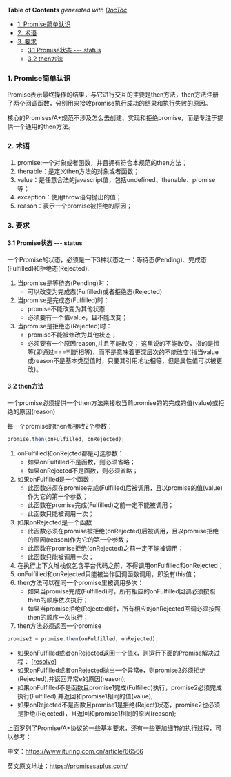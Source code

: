 <!-- START doctoc generated TOC please keep comment here to allow auto update -->
<!-- DON'T EDIT THIS SECTION, INSTEAD RE-RUN doctoc TO UPDATE -->
**Table of Contents**  *generated with [DocToc](https://github.com/thlorenz/doctoc)*

- [1. Promise简单认识](#1-promise%E7%AE%80%E5%8D%95%E8%AE%A4%E8%AF%86)
- [2. 术语](#2-%E6%9C%AF%E8%AF%AD)
- [3. 要求](#3-%E8%A6%81%E6%B1%82)
  - [3.1 Promise状态 --- status](#31-promise%E7%8A%B6%E6%80%81-----status)
  - [3.2 then方法](#32-then%E6%96%B9%E6%B3%95)

<!-- END doctoc generated TOC please keep comment here to allow auto update -->

### 1. Promise简单认识

Promise表示最终操作的结果，与它进行交互的主要是then方法，then方法注册了两个回调函数，分别用来接收promise执行成功的结果和执行失败的原因。

核心的Promises/A+规范不涉及怎么去创建、实现和拒绝promise，而是专注于提供一个通用的then方法。

### 2. 术语

1. promise:一个对象或者函数，并且拥有符合本规范的then方法；
2. thenable：是定义then方法的对象或者函数；
3. value：是任意合法的javascript值，包括undefined、thenable、promise等；
4. exception：使用throw语句抛出的值；
5. reason：表示一个promise被拒绝的原因；

### 3. 要求

#### 3.1 Promise状态 --- status

一个Promise的状态，必须是一下3种状态之一：等待态(Pending)、完成态(Fulfilled)和拒绝态(Rejected).

1. 当promise是等待态(Pending)时：
    - 可以改变为完成态(Fulfilled)或者拒绝态(Rejected)
2. 当promise是完成态(Fulfilled)时：
    - promise不能改变为其他状态
    - 必须要有一个值value，且不能改变；
3. 当promise是拒绝态(Rejected)时：
    - promise不能被修改为其他状态；
    - 必须要有一个原因reason,并且不能改变；
这里说的不能改变，指的是恒等(即通过===判断相等)，而不是意味着更深层次的不能改变(指当value或reason不是基本类型值时，只要其引用地址相等，但是属性值可以被更改)。

#### 3.2 then方法

一个promise必须提供一个then方法来接收当前promise的的完成的值(value)或拒绝的原因(reason)

每一个promise的then都接收2个参数：

```js
promise.then(onFulfilled, onRejected);
```

1. onFulfilled和onRejcted都是可选参数： 
    - 如果onFulfilled不是函数，则必须省略；
    - 如果onRejected不是函数，则必须省略；
2. 如果onFulfilled是一个函数：
    - 此函数必须在promise完成(Fulfilled)后被调用，且以promise的值(value)作为它的第一个参数；
    - 此函数在promise完成(Fulfilled)之前一定不能被调用；
    - 此函数只能被调用一次；
3. 如果onRejected是一个函数
    - 此函数必须在promise被拒绝(onRejected)后被调用，且以promise拒绝的原因(reason)作为它的第一个参数；
    - 此函数在promise拒绝(onRejected)之前一定不能被调用；
    - 此函数只能被调用一次；
4. 在执行上下文堆栈仅包含平台代码之前，不得调用onFulfilled和onRejected；
5. onFulfilled和onRejected只能被当作回调函数调用，即没有this值；
6. then方法可以在同一个promise里被调用多次：
    - 如果当promise完成(Fulfilled)时，所有相应的onFulfilled回调必须按照then的顺序依次执行；
    - 如果当promise拒绝(Rejected)时，所有相应的onRejected回调必须按照then的顺序一次执行；
7. then方法必须返回一个promise

```js
promise2 = promise.then(onFulfilled, onRejected);
```
- 如果onFulfilled或者onRejected返回一个值x，则运行下面的Promise解决过程：
[[resolve]](promise2,x)
- 如果onFulfilled或者onRejected抛出一个异常e，则promise2必须拒绝(Rejected),并返回异常e的原因(reason);
- 如果onFulfilled不是函数且promise1完成(Fulfilled)执行，promise2必须完成执行(Fulfilled),并返回和promise1相同的值(value);
- 如果onRejected不是函数且promise1是拒绝(Reject)状态，promise2也必须是拒绝(Rejected)，且返回和promise1相同的原因(reason);

上面罗列了Promise/A+协议的一些基本要求，还有一些更加细节的执行过程，可以参考：

中文：https://www.ituring.com.cn/article/66566

英文原文地址：https://promisesaplus.com/
